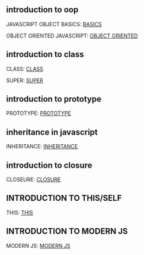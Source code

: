 ## introduction to oop

JAVASCRIPT OBJECT BASICS: [BASICS](https://developer.mozilla.org/en-US/docs/Learn/JavaScript/Objects/Basics)

OBJECT ORIENTED JAVASCRIPT: [OBJECT ORIENTED](https://developer.mozilla.org/en-US/docs/Learn/JavaScript/Objects/Classes_in_JavaScript)

## introduction to class

CLASS: [CLASS](https://developer.mozilla.org/en-US/docs/Web/JavaScript/Reference/Classes)

SUPER: [SUPER](https://developer.mozilla.org/en-US/docs/Web/JavaScript/Reference/Operators/super)

## introduction to prototype
PROTOTYPE: [PROTOTYPE](https://developer.mozilla.org/en-US/docs/Web/JavaScript/Reference/Global_Objects/Object/prototype)

## inheritance in javascript
INHERITANCE: [INHERITANCE](https://developer.mozilla.org/en-US/docs/Learn/JavaScript/Objects/Inheritance)

## introduction to closure
CLOSEURE: [CLOSURE](https://developer.mozilla.org/en-US/docs/Web/JavaScript/Closures)

## INTRODUCTION TO THIS/SELF
THIS: [THIS](https://developer.mozilla.org/en-US/docs/Web/JavaScript/Reference/Operators/this)

## INTRODUCTION TO MODERN JS
MODERN JS: [MODERN JS](https://developer.mozilla.org/en-US/docs/Web/JavaScript/Reference/Classes)